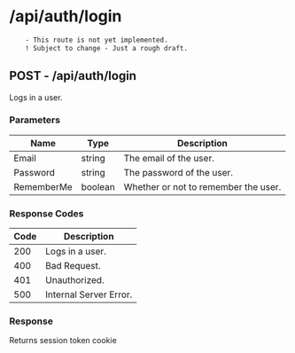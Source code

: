 # /api/auth/login
```diff
    - This route is not yet implemented.
    ! Subject to change - Just a rough draft.
```

## POST - /api/auth/login
Logs in a user.

### Parameters
| Name       | Type    | Description                          |
|------------|---------|--------------------------------------|
| Email      | string  | The email of the user.               |
| Password   | string  | The password of the user.            |
| RememberMe | boolean | Whether or not to remember the user. |

### Response Codes
| Code | Description                          |
|------|--------------------------------------|
| 200  | Logs in a user.                      |
| 400  | Bad Request.                         |
| 401  | Unauthorized.                        |
| 500  | Internal Server Error.               |

### Response
Returns session token cookie